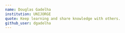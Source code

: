 ```yaml
---
name: Douglas Gadelha
institution: UNIJORGE
quote: Keep learning and share knowledge with others.
github_user: dgadelha
---
```

